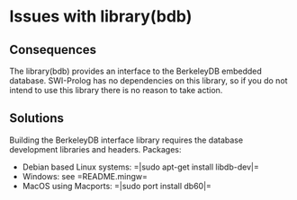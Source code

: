 # Issues with library(bdb)

## Consequences

The library(bdb) provides an interface to the BerkeleyDB embedded database.  SWI-Prolog has no dependencies on this library, so if you do not
intend to use this library there is no reason to take action.

## Solutions

Building the BerkeleyDB interface library requires the database development
libraries and headers.  Packages:

  - Debian based Linux systems: =|sudo apt-get install libdb-dev|=
  - Windows: see =README.mingw=
  - MacOS using Macports: =|sudo port install db60|=